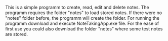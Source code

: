 This is a simple programm to create, read, edit and delete notes. The programm requires the folder "notes" to load stored notes. If there were no "notes" folder before, the programm will create the folder. 
For running the programm download and execute NoteTakingApp.exe file. For the ease of first use you could also download the folder "notes" where some test notes are stored.
